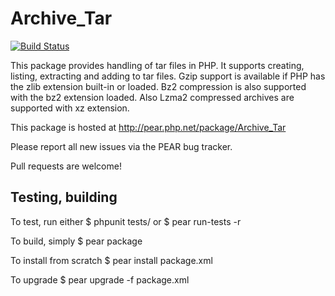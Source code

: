 Archive_Tar
==========

[![Build Status](https://secure.travis-ci.org/pear/Archive_Tar.png?branch=master)](https://travis-ci.org/pear/Archive_Tar)

This package provides handling of tar files in PHP. It supports creating, listing, extracting and adding to tar files.
Gzip support is available if PHP has the zlib extension built-in or loaded. Bz2 compression is also supported with the
bz2 extension loaded. Also Lzma2 compressed archives are supported with xz extension.

This package is hosted at http://pear.php.net/package/Archive_Tar

Please report all new issues via the PEAR bug tracker.

Pull requests are welcome!


Testing, building
-----------------

To test, run either $ phpunit tests/ or $ pear run-tests -r

To build, simply $ pear package

To install from scratch $ pear install package.xml

To upgrade $ pear upgrade -f package.xml
